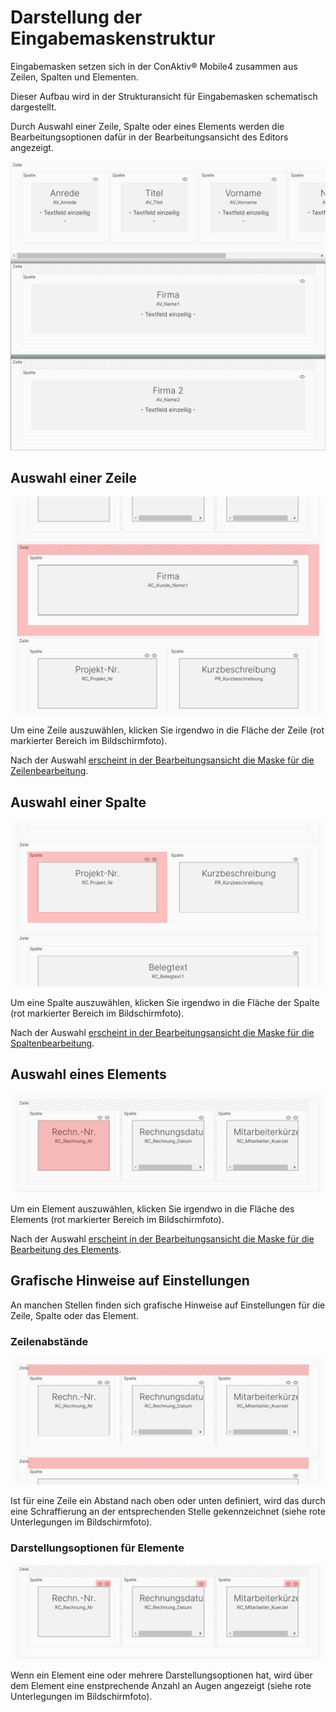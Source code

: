 # Darstellung der Eingabemaskenstruktur

Eingabemasken setzen sich in der ConAktiv® Mobile4 zusammen aus Zeilen, Spalten und Elementen.

Dieser Aufbau wird in der Strukturansicht für Eingabemasken schematisch dargestellt.

Durch Auswahl einer Zeile, Spalte oder eines Elements werden die Bearbeitungsoptionen dafür in der Bearbeitungsansicht des Editors angezeigt.

![Layoutstruktur](./layoutstruktur.png)

## Auswahl einer Zeile

![Auswahl Zeile](auswahl-zeile.png)

Um eine Zeile auszuwählen, klicken Sie irgendwo in die Fläche der Zeile (rot markierter Bereich im Bildschirmfoto).

Nach der Auswahl [erscheint in der Bearbeitungsansicht die Maske für die Zeilenbearbeitung](../bearbeitungsansichten/zeilen.md).

## Auswahl einer Spalte

![Auswahl Spalte](auswahl-spalte.png)

Um eine Spalte auszuwählen, klicken Sie irgendwo in die Fläche der Spalte (rot markierter Bereich im Bildschirmfoto).

Nach der Auswahl [erscheint in der Bearbeitungsansicht die Maske für die Spaltenbearbeitung](../bearbeitungsansichten/spalten.md).

## Auswahl eines Elements

![Auswahl Element](auswahl-element.png)

Um ein Element auszuwählen, klicken Sie irgendwo in die Fläche des Elements (rot markierter Bereich im Bildschirmfoto).

Nach der Auswahl [erscheint in der Bearbeitungsansicht die Maske für die Bearbeitung des Elements](../bearbeitungsansichten/elemente.md).

## Grafische Hinweise auf Einstellungen

An manchen Stellen finden sich grafische Hinweise auf Einstellungen für die Zeile, Spalte oder das Element.

### Zeilenabstände

![Zeilenabstände](markierung-zeilenabstand.png)

Ist für eine Zeile ein Abstand nach oben oder unten definiert, wird das durch eine Schraffierung an der entsprechenden Stelle gekennzeichnet (siehe rote Unterlegungen im Bildschirmfoto).

### Darstellungsoptionen für Elemente

![Darstellungsoptionen](markierung-darstellungsoption.png)

Wenn ein Element eine oder mehrere Darstellungsoptionen hat, wird über dem Element eine enstprechende Anzahl an Augen angezeigt (siehe rote Unterlegungen im Bildschirmfoto).
